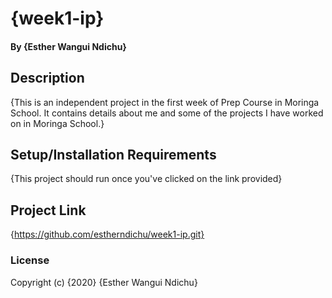 # {week1-ip}
#### By **{Esther Wangui Ndichu}**
## Description
{This is an independent project in the first week of Prep Course in Moringa School. It contains details about me and some of the projects I have worked on in Moringa School.}
## Setup/Installation Requirements
{This project should run once you've clicked on the link provided}
## Project Link
{https://github.com/estherndichu/week1-ip.git}
### License
Copyright (c) {2020} {Esther Wangui Ndichu}
